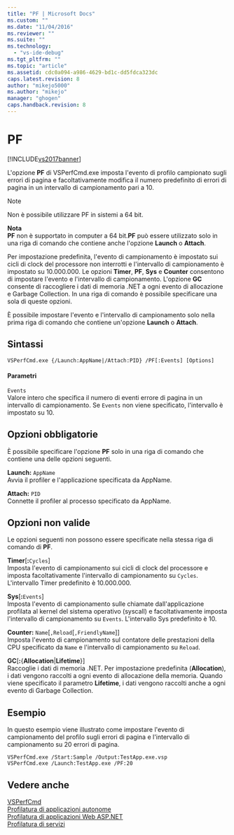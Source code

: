 ```yaml
---
title: "PF | Microsoft Docs"
ms.custom: ""
ms.date: "11/04/2016"
ms.reviewer: ""
ms.suite: ""
ms.technology: 
  - "vs-ide-debug"
ms.tgt_pltfrm: ""
ms.topic: "article"
ms.assetid: cdc0a094-a986-4629-bd1c-dd5fdca323dc
caps.latest.revision: 8
author: "mikejo5000"
ms.author: "mikejo"
manager: "ghogen"
caps.handback.revision: 8
---
```

# PF
[!INCLUDE[vs2017banner](../code-quality/includes/vs2017banner.md)]

L'opzione **PF** di VSPerfCmd.exe imposta l'evento di profilo campionato sugli errori di pagina e facoltativamente modifica il numero predefinito di errori di pagina in un intervallo di campionamento pari a 10.  
  
> [!NOTE]
>  Non è possibile utilizzare PF in sistemi a 64 bit.  
  
 **Nota**  
 **PF** non è supportato in computer a 64 bit.**PF** può essere utilizzato solo in una riga di comando che contiene anche l'opzione **Launch** o **Attach**.  
  
 Per impostazione predefinita, l'evento di campionamento è impostato sui cicli di clock del processore non interrotti e l'intervallo di campionamento è impostato su 10.000.000.  Le opzioni **Timer**, **PF**, **Sys** e **Counter** consentono di impostare l'evento e l'intervallo di campionamento.  L'opzione **GC** consente di raccogliere i dati di memoria .NET a ogni evento di allocazione e Garbage Collection.  In una riga di comando è possibile specificare una sola di queste opzioni.  
  
 È possibile impostare l'evento e l'intervallo di campionamento solo nella prima riga di comando che contiene un'opzione **Launch** o **Attach**.  
  
## Sintassi  
  
```  
VSPerfCmd.exe {/Launch:AppName|/Attach:PID} /PF[:Events] [Options]  
```  
  
#### Parametri  
 `Events`  
 Valore intero che specifica il numero di eventi errore di pagina in un intervallo di campionamento.  Se `Events` non viene specificato, l'intervallo è impostato su 10.  
  
## Opzioni obbligatorie  
 È possibile specificare l'opzione **PF** solo in una riga di comando che contiene una delle opzioni seguenti.  
  
 **Launch:** `AppName`  
 Avvia il profiler e l'applicazione specificata da AppName.  
  
 **Attach:** `PID`  
 Connette il profiler al processo specificato da AppName.  
  
## Opzioni non valide  
 Le opzioni seguenti non possono essere specificate nella stessa riga di comando di **PF**.  
  
 **Timer**\[**:**`Cycles`\]  
 Imposta l'evento di campionamento sui cicli di clock del processore e imposta facoltativamente l'intervallo di campionamento su `Cycles`.  L'intervallo Timer predefinito è 10.000.000.  
  
 **Sys**\[**:**`Events`\]  
 Imposta l'evento di campionamento sulle chiamate dall'applicazione profilata al kernel del sistema operativo \(syscall\) e facoltativamente imposta l'intervallo di campionamento su `Events`.  L'intervallo Sys predefinito è 10.  
  
 **Counter:** `Name`\[`,Reload`\[`,FriendlyName`\]\]  
 Imposta l'evento di campionamento sul contatore delle prestazioni della CPU specificato da `Name` e l'intervallo di campionamento su `Reload`.  
  
 **GC**\[**:**{**Allocation**&#124;**Lifetime**}\]  
 Raccoglie i dati di memoria .NET.  Per impostazione predefinita \(**Allocation**\), i dati vengono raccolti a ogni evento di allocazione della memoria.  Quando viene specificato il parametro **Lifetime**, i dati vengono raccolti anche a ogni evento di Garbage Collection.  
  
## Esempio  
 In questo esempio viene illustrato come impostare l'evento di campionamento del profilo sugli errori di pagina e l'intervallo di campionamento su 20 errori di pagina.  
  
```  
VSPerfCmd.exe /Start:Sample /Output:TestApp.exe.vsp  
VSPerfCmd.exe /Launch:TestApp.exe /PF:20  
```  
  
## Vedere anche  
 [VSPerfCmd](../profiling/vsperfcmd.md)   
 [Profilatura di applicazioni autonome](../profiling/command-line-profiling-of-stand-alone-applications.md)   
 [Profilatura di applicazioni Web ASP.NET](../profiling/command-line-profiling-of-aspnet-web-applications.md)   
 [Profilatura di servizi](../profiling/command-line-profiling-of-services.md)